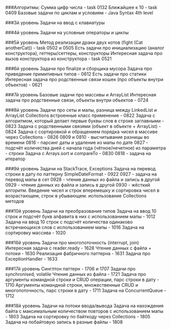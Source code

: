 ###Алгоритмы:
Сумма цифр числа - task 0132
Ближайшее к 10 - task 0409
Базовые задачи по циклам и условиям - Java Syntax 4th level

###3й уровень
Задачи на ввод с клавиатуры

###4й уровень
Задачи на условные операторы и циклы

###5й уровень
Метод реализации драки двух котов (fight (Cat anotherCat)) - task 0502 и 0505
Есть задачи про инициализацию (аналог конструктора), геттеры/сеттеры, конструкторы
Интересная задача про вызов конструктора из конструктора - task 0521

###6й уровень
Задачи про finalize и сборщика мусора
Задача про приведение примитивных типов - 0612
Есть задачи про статики
Интересная задача про родственные связи кошек (про объекты внутри объектов) - 0621

###7й уровень
Базовые задачи про массивы и ArrayList
Интересная задача про родственные связи, объекты внутри объектов - 0724

###8й уровень
Задачи про сеты и мапы, разница между LinkedList и ArrayList
Collections встроенные класс применение - 0822
Задача с алгоритмом, который делает первые буквы слов в строке заглавными - 0823
Задача с родственными связями (объект в объекте + ArrayList) - 0824
Задача с сортировкой и обращением порядка чисел в массиве через Collections - 0826
0809 и 0810 - высчитывание разницы во времени
0816 - парсинг даты и удаление из мапы по дате
0827 - подсчёт количества дней с начала года (чётное/нечетное) из параметра - строки
Задача с Arrays.sort и compareTo - 0830
0818 - задача на итератор

###9й уровень
Задачи на StackTrace, Exceptions
Задача на перевод строки в дату по паттерну SimpleDateFormat - 0922
0927 - задача на перевод мапы в сет
0928 - чтение данных из файла и запись в другой
0929 - чтение данных из файла и запись в другой
0930 - жёсткий алгоритм. Введение чисел и строк вперемешку и сортировка чисел в возрастающем, строк в убывающем.
использование Collections методов

###10й уровень
Задачи на преобразование типов
Задача на ввод 10 строк и подсчёт букв алфавита в них с использованием мапы - 1012
Задача на ввод 10 строк с подсчёт количества одинаково встречающихся слов с использованием мапы - 1016
Задача на сортировку массива - 1020

###16й уровень
Задачи про многопоточность (interrupt, join)
Интересная задача с reader.ready - 1628
Чтение данных с файла + потоки - 1630
Реализация фабричного паттерна - 1631
Задача про ExceptionHandler - 1633

###17й уровень
Синглтон паттерн - 1706 и 1707
Задачи про synchronised, volatile
Чтение данных из файла - 1721
Задача про аргументы командной строки и CRUD операции, парс строки в дату - 1710
Аргументы командной строки, множественные CRUD и многопоточность, парс строки в дату - 1711
Задача на ConcurrentQueue - 1712

###18й уровень
Задачи на потоки ввода/вывода
Задача на нахождения байта с максимальным количеством повторов с использованием мапы - 1803
Задача на сортировку по байткоду через Collections - 1805
Задача на побайтовую запись в разные файлы - 1808

